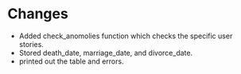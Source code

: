 # Changes
- Added check_anomolies function which checks the specific user stories.
- Stored death_date, marriage_date, and divorce_date.
- printed out the table and errors. 
